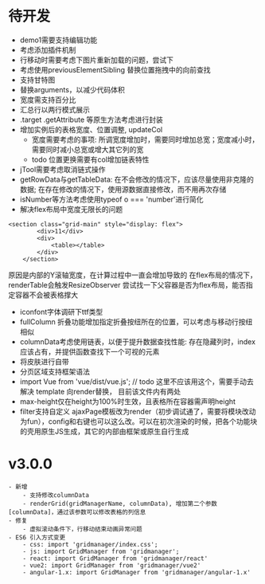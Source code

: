 # 待开发
- demo1需要支持编辑功能
- 考虑添加插件机制
- 行移动时需要考虑下图片重新加载的问题，尝试下
- 考虑使用previousElementSibling 替换位置拖拽中的向前查找
- 支持甘特图
- 替换arguments，以减少代码体积
- 宽度需支持百分比
- 汇总行以两行模式展示
- .target .getAttribute 等原生方法考虑进行封装
- 增加实例后的表格宽度、位置调整, updateCol
    - 宽度需要考虑的事项: 所调宽度增加时，需要同时增加总宽；宽度减小时，需要同时减小总宽或增大其它列的宽
    - todo 位置更换需要有col增加链表特性
- jTool需要考虑取消链式操作
- getRowData与getTableData: 在不会修改的情况下，应该尽量使用非克隆的数据; 在存在修改的情况下，使用源数据直接修改，而不用再次存储
- isNumber等方法考虑使用typeof o === 'number'进行简化
- 解决flex布局中宽度无限长的问题
```
<section class="grid-main" style="display: flex">
		<div>11</div>
		<div>
			<table></table>
		</div>
	</section>
```
原因是内部的Y滚轴宽度，在计算过程中一直会增加导致的
在flex布局的情况下，renderTable会触发ResizeObserver
尝试找一下父容器是否为flex布局，能否指定容器不会被表格撑大
- iconfont字体调研下ttf类型
- fullColumn 折叠功能增加指定折叠按纽所在的位置，可以考虑与移动行按纽相似
- columnData考虑使用链表，以便于提升数据查找性能: 存在隐藏列时，index应该占有，并提供函数查找下一个可视的元素
- 将皮肤进行自带
- 分页区域支持框架语法
- import Vue from 'vue/dist/vue.js'; // todo 这里不应该用这个，需要手动去解决 template 向render替换， 目前该文件内有两处
- max-height仅在height为100%时生效，且表格所在容器需声明height
- filter支持自定义
ajaxPage模板改为render（初步调试通了，需要将模块改动为fun），config和右键也可以这么改。可以在初次渲染的时候，把各个功能块的壳用原生JS生成，其它的内部由框架或原生自行生成
# v3.0.0
    - 新增
        - 支持修改columnData
        - renderGrid(gridManagerName, columnData), 增加第二个参数[columnData]，通过该参数可以修改表格的列信息
    - 修复
        - 虚拟滚动条件下，行移动结束动画异常问题
    - ES6 引入方式变更
        - css: import 'gridmanager/index.css';
        - js: import GridManager from 'gridmanager';
        - react: import GridManager from 'gridmanager/react'
        - vue2: import GridManager from 'gridmanager/vue2'
        - angular-1.x: import GridManager from 'gridmanager/angular-1.x'
